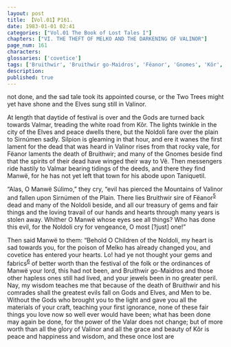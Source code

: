 ```yaml
---
layout: post
title: 【Vol.01】P161.
date: 1983-01-01 02:41
categories: ["Vol.01 The Book of Lost Tales I"]
chapters: ["VI. THE THEFT OF MELKO AND THE DARKENING OF VALINOR"]
page_num: 161
characters: 
glossaries: ['covetice']
tags: ['Bruithwir', 'Bruithwir go-Maidros', 'Fëanor', 'Gnomes', 'Kôr', 'Maidros', 'Manwë', 'Melko', 'Men', 'Mountains of Valinor', 'Noldoli', 'Silpion', 'Simúmen', 'Simúmen of the Plain', 'Súlimo', 'Talkamarda']
description: 
published: true
---
```


<p style="text-indent: 0;">
not done, and the sad tale took its appointed course, or the Two Trees might yet have shone and the Elves sung still in Valinor.
</p>

At length that daytide of festival is over and the Gods are turned back towards Valmar, treading the white road from Kôr. The lights twinkle in the city of the Elves and peace dwells there, but the Noldoli fare over the plain to Sirnúmen sadly. Silpion is gleaming in that hour, and ere it wanes the first lament for the dead that was heard in Valinor rises from that rocky vale, for Fëanor laments the death of Bruithwir; and many of the Gnomes beside find that the spirits of their dead have winged their way to Vê. Then messengers ride hastily to Valmar bearing tidings of the deeds, and there they find Manwë, for he has not yet left that town for his abode upon Taniquetil.

“Alas, O Manwë Súlimo,” they cry, “evil has pierced the Mountains of Valinor and fallen upon Sirnúmen of the Plain. There lies Bruithwir sire of Fëanor<SUP>[5]({{site.baseurl}}/vol01-p171)</SUP> dead and many of the Noldoli beside, and all our treasury of gems and fair things and the loving travail of our hands and hearts through many years is stolen away. Whither O Manwë whose eyes see all things? Who has done this evil, for the Noldoli cry for vengeance, O most [?just] one!”

Then said Manwë to them: “Behold O Children of the Noldoli, my heart is sad towards you, for the poison of Melko has already changed you, and covetice has entered your hearts. Lo! had ye not thought your gems and fabrics<SUP>[6]({{site.baseurl}}/vol01-p171)</SUP> of better worth than the festival of the folk or the ordinances of Manwë your lord, this had not been, and Bruithwir go-Maidros and those other hapless ones still had lived, and your jewels been in no greater peril. Nay, my wisdom teaches me that because of the death of Bruithwir and his comrades shall the greatest evils fall on Gods and Elves, and Men to be. Without the Gods who brought you to the light and gave you all the materials of your craft, teaching your first ignorance, none of these fair things you love now so well ever would have been; what has been done may again be done, for the power of the Valar does not change; but of more worth than all the glory of Valinor and all the grace and beauty of Kôr is peace and happiness and wisdom, and these once lost are

